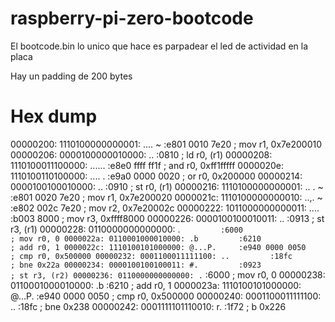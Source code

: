 # raspberry-pi-zero-bootcode
El bootcode.bin lo unico que hace es parpadear el led de actividad en la placa

Hay un padding de 200 bytes

# Hex dump
00000200: 1110100000000001: .... ~     :e801 0010 7e20           ; mov r1, 0x7e200010
00000206: 0000100000010000: ..         :0810                     ; ld r0, (r1)
00000208: 1110100011100000: ......     :e8e0 ffff ff1f           ; and r0, 0xff1fffff
0000020e: 1110100110100000: .... .     :e9a0 0000 0020           ; or r0, 0x200000
00000214: 0000100100010000: ..         :0910                     ; st r0, (r1)
00000216: 1110100000000001: .. . ~     :e801 0020 7e20           ; mov r1, 0x7e200020
0000021c: 1110100000000010: ..,. ~     :e802 002c 7e20           ; mov r2, 0x7e20002c
00000222: 1011000000000011: ....       :b003 8000                ; mov r3, 0xffff8000
00000226: 0000100100010011: ..         :0913                     ; st r3, (r1)
00000228: 0110000000000000: .`         :6000                     ; mov r0, 0
0000022a: 0110001000010000: .b         :6210                     ; add r0, 1
0000022c: 1110100101000000: @...P.     :e940 0000 0050           ; cmp r0, 0x500000
00000232: 0001100011111100: ..         :18fc                     ; bne 0x22a
00000234: 0000100100100011: #.         :0923                     ; st r3, (r2)
00000236: 0110000000000000: .`         :6000                     ; mov r0, 0
00000238: 0110001000010000: .b         :6210                     ; add r0, 1
0000023a: 1110100101000000: @...P.     :e940 0000 0050           ; cmp r0, 0x500000
00000240: 0001100011111100: ..         :18fc                     ; bne 0x238
00000242: 0001111101110010: r.         :1f72                     ; b 0x226
